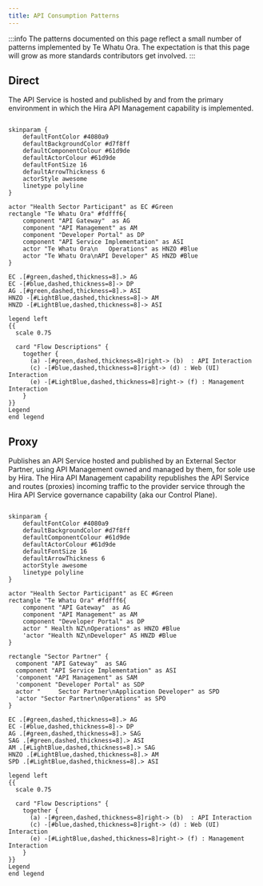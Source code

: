 ```yaml
---
title: API Consumption Patterns
---
```




:::info
The patterns documented on this page reflect a small number of patterns implemented by Te Whatu Ora. The expectation is that this page will grow as more standards contributors get involved.
:::

## Direct

The API Service is hosted and published by and from the primary environment in which the Hira API Management capability is implemented.

```plantuml alt="PlantUML diagram describing the direct consumption pattern"

skinparam {
    defaultFontColor #4080a9
    defaultBackgroundColor #d7f8ff
    defaultComponentColour #61d9de
    defaultActorColour #61d9de
    defaultFontSize 16
    defaultArrowThickness 6
    actorStyle awesome
    linetype polyline
}

actor "Health Sector Participant" as EC #Green
rectangle "Te Whatu Ora" #fdfff6{
    component "API Gateway"  as AG
    component "API Management" as AM
    component "Developer Portal" as DP
    component "API Service Implementation" as ASI
    actor "Te Whatu Ora\n   Operations" as HNZO #Blue
    actor "Te Whatu Ora\nAPI Developer" AS HNZD #Blue
}

EC .[#green,dashed,thickness=8].> AG
EC -[#blue,dashed,thickness=8]-> DP
AG .[#green,dashed,thickness=8].> ASI
HNZO -[#LightBlue,dashed,thickness=8]-> AM
HNZD -[#LightBlue,dashed,thickness=8]-> ASI

legend left
{{
  scale 0.75

  card "Flow Descriptions" {
    together {
      (a) -[#green,dashed,thickness=8]right-> (b)  : API Interaction
      (c) -[#blue,dashed,thickness=8]right-> (d) : Web (UI) Interaction
      (e) -[#LightBlue,dashed,thickness=8]right-> (f) : Management Interaction
    }
}}
Legend
end legend
```

<DetailedDescription text="The diagram illustrates direct consumption pattern. The Health Sector Participant interacts with the API Gateway to initiate API interactions. The Te Whatu Ora Operations team manages the API Management and Developer Portal components. The API Gateway communicates with the API Service Implementation component to process API requests. The Te Whatu Ora API Developer interacts with the Developer Portal to access API documentation and tools." />

## Proxy

Publishes an API Service hosted and published by an External Sector Partner, using API Management owned and managed by them, for sole use by Hira. The Hira API Management capability republishes the API Service and routes (proxies) incoming traffic to the provider service through the Hira API Service governance capability (aka our Control Plane).

```plantuml alt="PlantUML diagram describing the proxy consumption pattern"

skinparam {
    defaultFontColor #4080a9
    defaultBackgroundColor #d7f8ff
    defaultComponentColour #61d9de
    defaultActorColour #61d9de
    defaultFontSize 16
    defaultArrowThickness 6
    actorStyle awesome
    linetype polyline
}

actor "Health Sector Participant" as EC #Green
rectangle "Te Whatu Ora" #fdfff6{
    component "API Gateway"  as AG
    component "API Management" as AM
    component "Developer Portal" as DP
    actor " Health NZ\nOperations" as HNZO #Blue
    'actor "Health NZ\nDeveloper" AS HNZD #Blue
}

rectangle "Sector Partner" {
  component "API Gateway"  as SAG
  component "API Service Implementation" as ASI
  'component "API Management" as SAM
  'component "Developer Portal" as SDP
  actor "     Sector Partner\nApplication Developer" as SPD
  'actor "Sector Partner\nOperations" as SPO
}

EC .[#green,dashed,thickness=8].> AG
EC -[#blue,dashed,thickness=8]-> DP
AG .[#green,dashed,thickness=8].> SAG
SAG .[#green,dashed,thickness=8].> ASI
AM .[#LightBlue,dashed,thickness=8].> SAG
HNZO .[#LightBlue,dashed,thickness=8].> AM
SPD .[#LightBlue,dashed,thickness=8].> ASI

legend left
{{
  scale 0.75

  card "Flow Descriptions" {
    together {
      (a) -[#green,dashed,thickness=8]right-> (b)  : API Interaction
      (c) -[#blue,dashed,thickness=8]right-> (d) : Web (UI) Interaction
      (e) -[#LightBlue,dashed,thickness=8]right-> (f) : Management Interaction
    }
}}
Legend
end legend

```

<DetailedDescription text="The diagram depicts the proxy consumption pattern, where a health sector participant, such as a hospital or clinic, connects to Te Whatu Ora's API Gateway to access healthcare services. Te Whatu Ora's API Management component manages the APIs and Developer Portal, which provides documentation and support for developers. Health NZ Operations and developers can also access the API Gateway directly. Sector partners, such as private healthcare providers, connect to their own API Gateways, which in turn connect to their API Service Implementations. Sector partner application developers can access their own API Gateways, and sector partner operations staff can access their API Service Implementations. The diagram also shows the flow of data between the different components and actors. For example, the Health Sector Participant sends API requests to Te Whatu Ora's API Gateway, which then routes the requests to the appropriate API Service Implementations. Te Whatu Ora's API Management component monitors and manages the API traffic, and the Developer Portal provides documentation and support for developers." />
